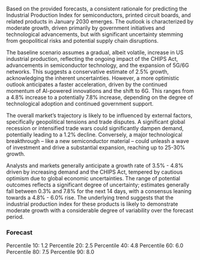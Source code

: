 Based on the provided forecasts, a consistent rationale for predicting the Industrial Production Index for semiconductors, printed circuit boards, and related products in January 2030 emerges. The outlook is characterized by moderate growth, driven primarily by government initiatives and technological advancements, but with significant uncertainty stemming from geopolitical risks and potential supply chain disruptions.

The baseline scenario assumes a gradual, albeit volatile, increase in US industrial production, reflecting the ongoing impact of the CHIPS Act, advancements in semiconductor technology, and the expansion of 5G/6G networks. This suggests a conservative estimate of 2.5% growth, acknowledging the inherent uncertainties. However, a more optimistic outlook anticipates a faster acceleration, driven by the continued momentum of AI-powered innovations and the shift to 6G. This ranges from a 4.8% increase to a potentially 7.8% increase, depending on the degree of technological adoption and continued government support.

The overall market’s trajectory is likely to be influenced by external factors, specifically geopolitical tensions and trade disputes. A significant global recession or intensified trade wars could significantly dampen demand, potentially leading to a 1.2% decline. Conversely, a major technological breakthrough – like a new semiconductor material – could unleash a wave of investment and drive a substantial expansion, reaching up to 25-30% growth.

Analysts and markets generally anticipate a growth rate of 3.5% - 4.8% driven by increasing demand and the CHIPS Act, tempered by cautious optimism due to global economic uncertainties. The range of potential outcomes reflects a significant degree of uncertainty; estimates generally fall between 0.3% and 7.8% for the next 14 days, with a consensus leaning towards a 4.8% - 6.0% rise. The underlying trend suggests that the industrial production index for these products is likely to demonstrate moderate growth with a considerable degree of variability over the forecast period.

### Forecast

Percentile 10: 1.2
Percentile 20: 2.5
Percentile 40: 4.8
Percentile 60: 6.0
Percentile 80: 7.5
Percentile 90: 8.0